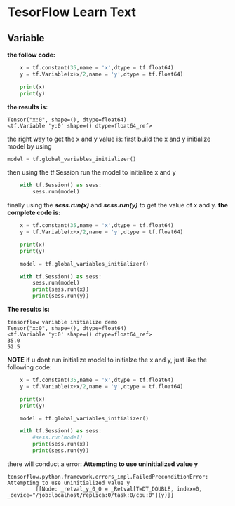# TesorFlow Learn Text

## Variable

**the follow code:**
```python
    x = tf.constant(35,name = 'x',dtype = tf.float64)
    y = tf.Variable(x+x/2,name = 'y',dtype = tf.float64)

    print(x)
    print(y)
```
**the results is:**
```
Tensor("x:0", shape=(), dtype=float64)
<tf.Variable 'y:0' shape=() dtype=float64_ref>
```

the right way to get the x and y value is:
first build the x and y initialize model by using 
```python
model = tf.global_variables_initializer()
```
then using the tf.Session run the model to initialize x and y
```python
    with tf.Session() as sess:
        sess.run(model)
```
finally using the ***sess.run(x)*** and ***sess.run(y)*** to get the value of x and y.
**the complete code is:**
```python
    x = tf.constant(35,name = 'x',dtype = tf.float64)
    y = tf.Variable(x+x/2,name = 'y',dtype = tf.float64)

    print(x)
    print(y)

    model = tf.global_variables_initializer()

    with tf.Session() as sess:
        sess.run(model)
        print(sess.run(x))
        print(sess.run(y))

```
**The results is:**
```
tensorflow variable initialize demo
Tensor("x:0", shape=(), dtype=float64)
<tf.Variable 'y:0' shape=() dtype=float64_ref>
35.0
52.5

```
**NOTE**
if u dont run initialize model to initialze the x and y,
just like the following code:
```python
    x = tf.constant(35,name = 'x',dtype = tf.float64)
    y = tf.Variable(x+x/2,name = 'y',dtype = tf.float64)

    print(x)
    print(y)

    model = tf.global_variables_initializer()

    with tf.Session() as sess:
        #sess.run(model) 
        print(sess.run(x))
        print(sess.run(y))

```
there will conduct a error: **Attempting to use uninitialized value y**
```
tensorflow.python.framework.errors_impl.FailedPreconditionError: Attempting to use uninitialized value y
         [[Node: _retval_y_0_0 = _Retval[T=DT_DOUBLE, index=0, _device="/job:localhost/replica:0/task:0/cpu:0"](y)]]
```